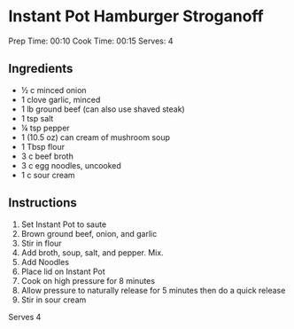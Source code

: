 # Instant Pot Hamburger Stroganoff

Prep Time: 00:10	Cook Time: 00:15	Serves: 4

## Ingredients
- ½ c minced onion
- 1 clove garlic, minced
- 1 lb ground beef (can also use shaved steak)
- 1 tsp salt
- ¼ tsp pepper
- 1 (10.5 oz) can cream of mushroom soup
- 1 Tbsp flour
- 3 c beef broth
- 3 c egg noodles, uncooked
- 1 c sour cream

## Instructions
1. Set Instant Pot to saute
2. Brown ground beef, onion, and garlic
3. Stir in flour
4. Add broth, soup, salt, and pepper. Mix.
5. Add Noodles
6. Place lid on Instant Pot
7. Cook on high pressure for 8 minutes
8. Allow pressure to naturally release for 5 minutes then do a quick release
9. Stir in sour cream

Serves 4
